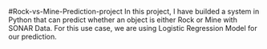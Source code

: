 #Rock-vs-Mine-Prediction-project
In this project, I have builded a system in Python that can predict whether an object is either Rock or Mine with SONAR Data. For this use case, we are using Logistic Regression Model for our prediction.
